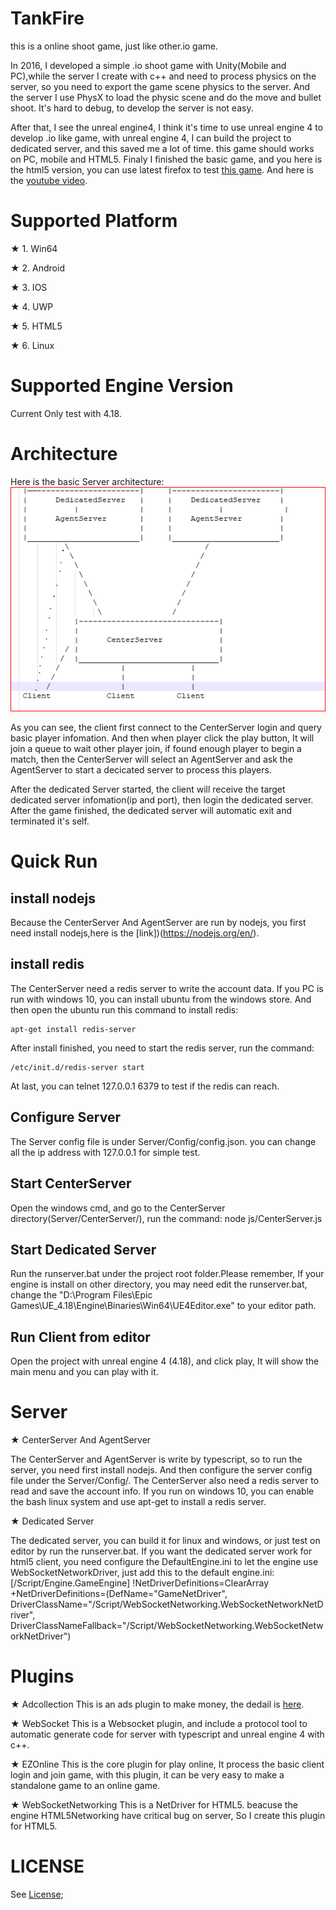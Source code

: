 # TankFire
this is a online shoot game, just like other.io game.

In 2016, I developed a simple .io shoot game with Unity(Mobile and PC),while the server I create with c++ and need to process
physics on the server, so you need to export the game scene physics to the server. And the server I use PhysX to load the 
physic scene and do the move and bullet shoot. It's hard to debug, to develop the server is not easy.

After that, I see the unreal engine4, I think it's time to use unreal engine 4 to develop .io like game, with unreal engine 4,
I can build the project to dedicated server, and this saved me a lot of time. this game should works on PC, mobile and HTML5.
Finaly I finished the basic game, and you here is the html5 version, you can use latest firefox to test [this game](http://50.116.0.118). And here is the [youtube video](https://youtu.be/GOS8iBXGaEU).

# Supported Platform
★ 1. Win64

★ 2. Android

★ 3. IOS

★ 4. UWP

★ 5. HTML5

★ 6. Linux

# Supported Engine Version

Current Only test with 4.18.

# Architecture

  Here is the basic Server architecture:
    ![ScreenShot](docs/arch.PNG)
    
   As you can see, the client first connect to the CenterServer login and query basic player infomation.
   And then when player click the play button, It will join a queue to wait other player join, if found enough player to begin a match,
   then the CenterServer will select an AgentServer and ask the AgentServer to start a decicated server to process this players.
   
   After the dedicated Server started, the client will receive the target dedicated server infomation(ip and port), then login the dedicated server. After the game finished, the dedicated server will automatic exit and terminated it's self.
  
# Quick Run

## install nodejs
  Because the CenterServer And AgentServer are run by nodejs, you first need install nodejs,here is the [link])(https://nodejs.org/en/).
  
## install redis
   The CenterServer need a redis server to write the account data. If you PC is run with windows 10, you can 
   install ubuntu from the windows store. And then open the ubuntu run this command to install redis:
   
    apt-get install redis-server
   
   After install finished, you need to start the redis server, run the command:
   
    /etc/init.d/redis-server start
   
  At last, you can telnet 127.0.0.1 6379 to test if the redis can reach.
  
## Configure Server

   The Server config file is under Server/Config/config.json.
   you can change all the ip address with 127.0.0.1 for simple test.
  
## Start CenterServer
  Open the windows cmd, and go to the CenterServer directory(Server/CenterServer/), run the command:
  node js/CenterServer.js
  
## Start Dedicated Server
  Run the runserver.bat under the project root folder.Please remember, If your engine is install on other directory,
  you may need edit the runserver.bat, change the "D:\Program Files\Epic Games\UE_4.18\Engine\Binaries\Win64\UE4Editor.exe"
  to your editor path.
  
## Run Client from editor
  Open the project with unreal engine 4 (4.18), and click play, It will show the main menu and you can play with it.

   
# Server

★ CenterServer And AgentServer

  The CenterServer and AgentServer is write by typescript, so to run the server, you need first install nodejs.
  And then configure the server config file under the Server/Config/. The CenterServer also need a redis server to read and save
  the account info. If you run on windows 10, you can enable the bash linux system and use apt-get to install a redis server.
  
★ Dedicated Server

  The dedicated server, you can build it for linux and windows, or just test on editor by run the runserver.bat.
  If you want the dedicated server work for html5 client, you need configure the DefaultEngine.ini to let the engine use 
  WebSocketNetworkDriver, just add this to the default engine.ini:
 [/Script/Engine.GameEngine]
!NetDriverDefinitions=ClearArray
+NetDriverDefinitions=(DefName="GameNetDriver", DriverClassName="/Script/WebSocketNetworking.WebSocketNetworkNetDriver", DriverClassNameFallback="/Script/WebSocketNetworking.WebSocketNetworkNetDriver")


# Plugins
 
★ Adcollection
  This is an ads plugin to make money, the dedail is [here](https://github.com/feixuwu/UnrealEngine4-Admob).
  
★ WebSocket
  This is a Websocket plugin, and include a protocol tool to automatic generate code for server with typescript and unreal engine 4
with c++.

★ EZOnline
  This is the core plugin for play online, It process the basic client login and join game, with this plugin, it can be very easy to 
  make a standalone game to an online game.
  
★ WebSocketNetworking
  This is a NetDriver for HTML5. beacuse the engine HTML5Networking have critical bug on server, So I create this plugin for HTML5.
  
 
# LICENSE
 See [License](LICENSE);

  

